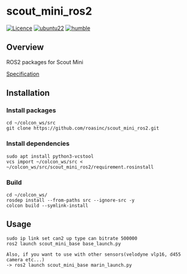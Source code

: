 # scout_mini_ros2
[![Licence](https://img.shields.io/badge/License-Apache_2.0-green.svg)](https://opensource.org/licenses/Apache-2.0/)
[![ubuntu22](https://img.shields.io/badge/-UBUNTU_22.04-orange?style=flat-square&logo=ubuntu&logoColor=white)](https://releases.ubuntu.com/jammy/)
[![humble](https://img.shields.io/badge/-HUMBLE-blue?style=flat-square&logo=ros)](https://docs.ros.org/en/humble/index.html)

## Overview
ROS2 packages for Scout Mini

[Specification](https://roas.co.kr/scout-mini/)

## Installation

### Install packages
```
cd ~/colcon_ws/src
git clone https://github.com/roasinc/scout_mini_ros2.git
```

### Install dependencies
```
sudo apt install python3-vcstool
vcs import ~/colcon_ws/src < ~/colcon_ws/src/scout_mini_ros2/requirement.rosinstall
```

### Build
```
cd ~/colcon_ws/
rosdep install --from-paths src --ignore-src -y
colcon build --symlink-install
```

## Usage
```
sudo ip link set can2 up type can bitrate 500000
ros2 launch scout_mini_base base_launch.py

Also, if you want to use with other sensors(velodyne vlp16, d455 camera etc...)
-> ros2 launch scout_mini_base marin_launch.py
```

